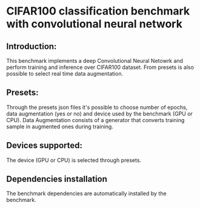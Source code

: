 # CIFAR100 classification benchmark with convolutional neural network

## Introduction:

This benchmark implements a deep Convolutional Neural Netowrk and perform training and inference over CIFAR100 dataset. From presets is also possible to select real time data augmentation.

## Presets:

Through the presets json files it's possible to choose number of epochs, data augmentation (yes or no) and device used by the benchmark (GPU or CPU). Data Augmentation consists of a generator that converts training sample in augmented ones during training.

## Devices supported:

The device (GPU or CPU) is selected through presets.

## Dependencies installation

The benchmark dependencies are automatically installed by the benchmark. 
